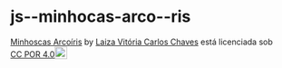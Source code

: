 # js--minhocas-arco--ris

<p xmlns:cc="http://creativecommons.org/ns#" xmlns:dct="http://purl.org/dc/terms/"><a property="dct:title" rel="cc:attributionURL" href="https://alunavitoria10.github.io/js-minhocas-arcoiris/">Minhoscas Arcoíris</a> by <a rel="cc:attributionURL dct:creator" property="cc:attributionName" href="https://github.com/AlunaVitoria10">Laiza Vitória Carlos Chaves</a> está licenciada sob <a href=" https://creativecommons.org/licenses/by/4.0/?ref=chooser-v1" target="_blank" rel="licença noopener noreferrer" style="display:inline-block;" >CC POR 4.0<img style="height:22px!importante; margem-esquerda: 3px; vertical-align:text-bottom;" src="https://mirrors.creativecommons.org/presskit/icons/cc.svg?ref=chooser-v1" alt=""><img style="height:22px!important; margem-esquerda: 3px; vertical-align:text-bottom;" src="https://mirrors.creativecommons.org/presskit/icons/by.svg?ref=chooser-v1" alt=""></a></p>
